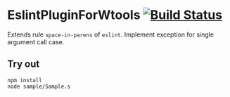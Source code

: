 
# EslintPluginForWtools [![Build Status](https://travis-ci.org/Wandalen/EslintPluginForWtools.svg?branch=master)](https://travis-ci.org/Wandalen/EslintPluginForWtools)

Extends rule `space-in-parens` of `eslint`. Implement exception for single argument call case.

## Try out
```
npm install
node sample/Sample.s
```
